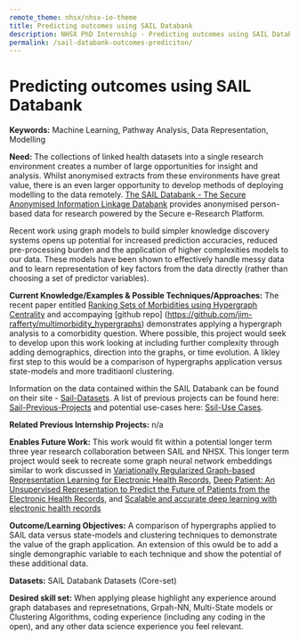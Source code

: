 ```yaml
---
remote_theme: nhsx/nhsx-io-theme
title: Predicting outcomes using SAIL Databank
description: NHSX PhD Internship - Predicting outcomes using SAIL Databank
permalink: /sail-databank-outcomes-prediciton/
---
```


# Predicting outcomes using SAIL Databank

**Keywords:** Machine Learning, Pathway Analysis, Data Representation, Modelling

**Need:** The collections of linked health datasets into a single research environment creates a number of large opportunities for insight and analysis.  Whilst anonymised extracts from these environments have great value, there is an even larger opportunity to develop methods of deploying modelling to the data remotely.  [The SAIL Databank - The Secure Anonymised Information Linkage Databank](https://saildatabank.com/) provides anonymised person-based data for research powered by the Secure e-Research Platform.  

Recent work using graph models to build simpler knowledge discovery systems opens up potential for increased prediction accuracies, reduced pre-processing burden and the application of higher complexities models to our data.  These models have been shown to effectively handle messy data and to learn representation of key factors from the data directly (rather than choosing a set of predictor variables).

**Current Knowledge/Examples & Possible Techniques/Approaches:** The recent paper entitled [Ranking Sets of Morbidities using Hypergraph Centrality](https://www.sciencedirect.com/science/article/pii/S1532046421002458) and accompaying [github repo] (https://github.com/jim-rafferty/multimorbidity_hypergraphs) demonstrates applying a hypergraph analysis to a comorbidity question.  Where possible, this project would seek to develop upon this work looking at including further complexity through adding demographics, direction into the graphs, or time evolution.  A likley first step to this would be a comparison of hypergraphs application versus state-models and more traditiaonl clustering.

Information on the data contained within the SAIL Databank can be found on their site - [Sail-Datasets](https://saildatabank.com/saildata/sail-datasets/).
A list of previous projects can be found here: [Sail-Previous-Projects](https://saildatabank.com/wp-content/uploads/Current-Projects-Jul-2021.pdf) and potential use-cases here: [Ssil-Use Cases](https://saildatabank.com/saildata/uses-for-sail-data/).  

**Related Previous Internship Projects:** n/a

**Enables Future Work:** This work would fit within a potential longer term three year research collaboration between SAIL and NHSX.  This longer term project would seek to recreate some graph neural network embeddings similar to work discussed in [Variationally Regularized Graph-based Representation Learning for Electronic Health Records](https://arxiv.org/abs/1912.03761), [Deep Patient: An Unsupervised Representation to Predict the Future of Patients from the Electronic Health Records](https://pubmed.ncbi.nlm.nih.gov/27185194/), and [Scalable and accurate deep learning with electronic health records](https://www.nature.com/articles/s41746-018-0029-1)

**Outcome/Learning Objectives:** A comparison of hypergraphs applied to SAIL data versus state-models and clustering techniques to demonstrate the value of the graph application.  An extension of this owuld be to add a single demongraphic variable to each technique and show the potential of these additional data.

**Datasets:** SAIL Databank Datasets (Core-set)

**Desired skill set:** When applying please highlight any experience around graph databases and represetnations, Grpah-NN, Multi-State models or Clustering Algorithms, coding experience (including any coding in the open), and any other data science experience you feel relevant.